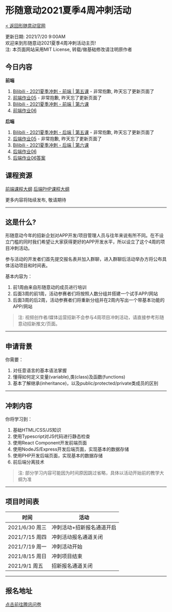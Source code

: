 # 形随意动2021夏季4周冲刺活动
[< 返回形随意动官网](https://www.interactiveplus.org/)
   
更新日期: 2021/7/20 9:00AM  
欢迎来到形随意动2021夏季4周冲刺活动主页!   
注: 本页面网站采用MIT License, 转载/做基础修改请注明原作者   

## 今日内容

**前端**

1. [Bilibili - 2021夏季冲刺 - 前端 \| 第五课](https://www.bilibili.com/video/BV1F54y1J7Mh) - 非常抱歉, 昨天忘了更新页面了
2. [前端作业05](../HWs/Frontend/HW05/README.md) - 非常抱歉, 昨天忘了更新页面了
3. [Bilibili - 2021夏季冲刺 - 前端 \| 第六课](https://www.bilibili.com/video/BV1zb4y167RA)
4. [前端作业06](../HWs/Frontend/HW06/README.md)

**后端**

1. [Bilibili - 2021夏季冲刺 - 后端 \| 第五课](https://www.bilibili.com/video/BV1BL411H7Jy) - 非常抱歉, 昨天忘了更新页面了
2. [后端作业05](HWs/Backend/HW05/README.md) - 非常抱歉, 昨天忘了更新页面了
3. [Bilibili - 2021夏季冲刺 - 后端 \| 第六课](https://www.bilibili.com/video/BV1x54y1E7KJ)
4. [后端作业06](HWs/Backend/HW06/README.md)
5. [后端作业06答案](HWs/Backend/HW06/Answer.md)

## 课程资源

[前端课程大纲](Syllabus/Frontend-Syllasbus.md)
[后端PHP课程大纲](Syllabus/PHP-Syllabus.md)

更多内容将陆续发布, 敬请期待

---

## 这是什么?
形随意动今年的招新企划对APP开发/项目管理人员与往年来说有所不同。在不设立门槛的同时我们希望让大家获得更好的APP开发水平，所以设立了这个4周的项目冲刺活动。    

参与活动的开发者们首先提交报名表并加入群聊，进入群聊后活动举办方将公布具体活动项目和时间表。    

基本内容为：    

1. 前1周由来自形随意动的成员进行培训
2. 后面3周的前1周，活动参赛者们将按照人数分组并搭建一个试手APP/网站
3. 后面3周的后2周，活动参赛者们将重新分组并在2周内写出一个带基本功能的APP/网站


> 注: 视频创作者/媒体运营招新不会参与4周项目冲刺活动，请直接参考形随意动招新推文/页面。

---

## 申请背景

你需要：

1. 对任意语言的基本语法掌握
2. 懂得如何定义变量(variable),类(class)及函数(functions)
3. 基本了解继承(inheritance)，以及public/protected/private类成员的区别

---

## 冲刺内容

你将学习到：

1. 基础HTML/CSS/JS知识
2. 使用Typescript对JS代码进行静态检查
3. 使用React Component开发前端页面
4. 使用NodeJS/Express开发后端页面，实现基本的数据存储
5. 使用PHP开发后端页面，实现基本的数据存储
6. 前后端分离技术

> 注: 部分学习内容可能因为时间原因跳过省略，具体以活动开始前的教学大纲为准

---

## 项目时间表

|时间|活动|
|-|-|
|2021/6/30 周三|冲刺活动+招新报名通道开启|
|2021/7/15 周四|冲刺活动报名通道关闭|
|2021/7/19 周一|冲刺活动开始|
|2021/8/15 周日|冲刺项目结束|
|2021/9/1 周五|招新报名通道关闭|

---

## 报名地址

[点击前往腾讯问卷](https://wj.qq.com/s2/8402748/4dbd/)